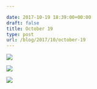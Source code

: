 ```yaml
---

date: 2017-10-19 18:39:00+00:00
draft: false
title: October 19
type: post
url: /blog/2017/10/october-19
---
```




  
![](/images/2017-10-19-201710october-19/IMG_2468.jpg)

  

  
![](/images/2017-10-19-201710october-19/IMG_2465.jpg)

  

  
![](/images/2017-10-19-201710october-19/IMG_2471.jpg)

  


